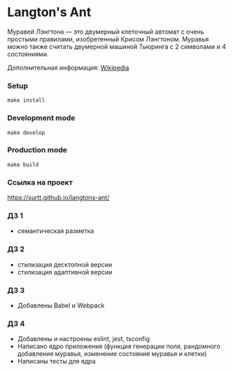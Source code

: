 # Langton's Ant

Муравей Лэнгтона — это двумерный клеточный автомат с очень простыми правилами, изобретенный Крисом Лэнгтоном. Муравья можно также считать двумерной машиной Тьюринга с 2 символами и 4 состояниями.

Дополнительная информация: [Wikipedia](https://ru.wikipedia.org/wiki/%D0%9C%D1%83%D1%80%D0%B0%D0%B2%D0%B5%D0%B9_%D0%9B%D1%8D%D0%BD%D0%B3%D1%82%D0%BE%D0%BD%D0%B0)

### Setup
```
make install
```

### Development mode
```
make develop
```

### Production mode
```
make build
```

### Ссылка на проект
https://surtt.github.io/langtons-ant/

### ДЗ 1
- семантическая разметка

### ДЗ 2
- стилизация десктопной версии
- стилизация адаптивной версии

### ДЗ 3
- Добавлены Babel и Webpack

### ДЗ 4
- Добавлены и настроены eslint, jest, tsconfig
- Написано ядро приложения (функция генерации поля, рандомного добавления муравья, изменение состояния муравья и клетки)
- Написаны тесты для ядра
